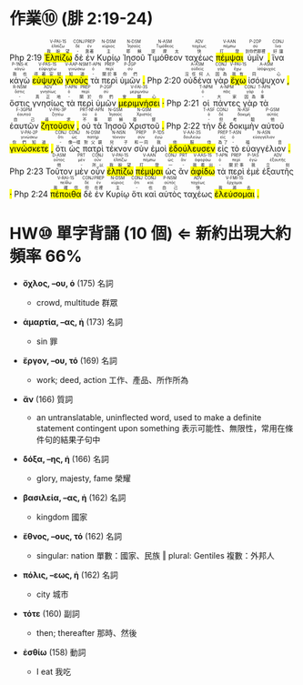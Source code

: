 # 作業⑩ (腓 2:19-24)

Php 2:19  <RUBY><ruby><ruby><mark class='verb'>Ἐλπίζω</mark><rt>我盼望</rt></ruby><rt>ἐλπίζω</rt></ruby><rt>V-PAI-1S</rt></RUBY>  <RUBY><ruby><ruby>δὲ<rt>-</rt></ruby><rt>δέ</rt></ruby><rt>CONJ</rt></RUBY>  <RUBY><ruby><ruby>ἐν<rt>靠著</rt></ruby><rt>ἐν</rt></ruby><rt>PREP</rt></RUBY>  <RUBY><ruby><ruby>Κυρίῳ<rt>主</rt></ruby><rt>κύριος</rt></ruby><rt>N-DSM</rt></RUBY>  <RUBY><ruby><ruby>Ἰησοῦ<rt>耶穌</rt></ruby><rt>Ἰησοῦς</rt></ruby><rt>N-DSM</rt></RUBY>  <RUBY><ruby><ruby>Τιμόθεον<rt>提摩太</rt></ruby><rt>Τιμόθεος</rt></ruby><rt>N-ASM</rt></RUBY>  <RUBY><ruby><ruby>ταχέως<rt>快</rt></ruby><rt>ταχέως</rt></ruby><rt>ADV</rt></RUBY>  <RUBY><ruby><ruby><mark class='inf'>πέμψαι</mark><rt>打發</rt></ruby><rt>πέμπω</rt></ruby><rt>V-AAN</rt></RUBY>  <RUBY><ruby><ruby>ὑμῖν<rt>到你們那裡</rt></ruby><rt>σύ</rt></ruby><rt>P-2DP</rt></RUBY> <mark class='punctuation'>,</mark>   <RUBY><ruby><ruby>ἵνα<rt>好讓</rt></ruby><rt>ἵνα</rt></ruby><rt>CONJ</rt></RUBY>  <RUBY><ruby><ruby>κἀγὼ<rt>我也</rt></ruby><rt>κἀγώ</rt></ruby><rt>P-1NS-K</rt></RUBY>  <RUBY><ruby><ruby><mark class='verb'>εὐψυχῶ</mark><rt>得著安慰</rt></ruby><rt>εὐψυχέω</rt></ruby><rt>V-PAS-1S</rt></RUBY>  <RUBY><ruby><ruby><mark class='ptc'>γνοὺς</mark><rt>知道</rt></ruby><rt>γινώσκω</rt></ruby><rt>V-AAP-NSM</rt></RUBY>  <RUBY><ruby><ruby>τὰ<rt>-</rt></ruby><rt>ὀ</rt></ruby><rt>T-APN</rt></RUBY>  <RUBY><ruby><ruby>περὶ<rt>關於事</rt></ruby><rt>περί</rt></ruby><rt>PREP</rt></RUBY>  <RUBY><ruby><ruby>ὑμῶν<rt>你們</rt></ruby><rt>σύ</rt></ruby><rt>P-2GP</rt></RUBY> <mark class='punctuation'>.</mark> Php 2:20  <RUBY><ruby><ruby>οὐδένα<rt>沒任何人</rt></ruby><rt>οὐδείς</rt></ruby><rt>A-ASM</rt></RUBY>  <RUBY><ruby><ruby>γὰρ<rt>因為</rt></ruby><rt>γάρ</rt></ruby><rt>CONJ</rt></RUBY>  <RUBY><ruby><ruby><mark class='verb'>ἔχω</mark><rt>我有</rt></ruby><rt>ἔχω</rt></ruby><rt>V-PAI-1S</rt></RUBY>  <RUBY><ruby><ruby>ἰσόψυχον<rt>同心</rt></ruby><rt>ἰσόψυχος</rt></ruby><rt>A-ASM</rt></RUBY> <mark class='punctuation'>,</mark>   <RUBY><ruby><ruby>ὅστις<rt>-</rt></ruby><rt>ὅστις</rt></ruby><rt>R-NSM</rt></RUBY>  <RUBY><ruby><ruby>γνησίως<rt>真正地</rt></ruby><rt>γνησίως</rt></ruby><rt>ADV</rt></RUBY>  <RUBY><ruby><ruby>τὰ<rt>-</rt></ruby><rt>ὀ</rt></ruby><rt>T-APN</rt></RUBY>  <RUBY><ruby><ruby>περὶ<rt>關於</rt></ruby><rt>περί</rt></ruby><rt>PREP</rt></RUBY>  <RUBY><ruby><ruby>ὑμῶν<rt>你們</rt></ruby><rt>σύ</rt></ruby><rt>P-2GP</rt></RUBY>  <RUBY><ruby><ruby><mark class='verb'>μεριμνήσει</mark><rt>會關心</rt></ruby><rt>μεριμνάω</rt></ruby><rt>V-FAI-3S</rt></RUBY> <mark class='punctuation'>·</mark> Php 2:21  <RUBY><ruby><ruby>οἱ<rt>-</rt></ruby><rt>ὀ</rt></ruby><rt>T-NPM</rt></RUBY>  <RUBY><ruby><ruby>πάντες<rt>大家</rt></ruby><rt>πᾶς</rt></ruby><rt>A-NPM</rt></RUBY>  <RUBY><ruby><ruby>γὰρ<rt>因為</rt></ruby><rt>γάρ</rt></ruby><rt>CONJ</rt></RUBY>  <RUBY><ruby><ruby>τὰ<rt>事</rt></ruby><rt>ὀ</rt></ruby><rt>T-APN</rt></RUBY>  <RUBY><ruby><ruby>ἑαυτῶν<rt>自己</rt></ruby><rt>ἑαυτοῦ</rt></ruby><rt>F-3GPM</rt></RUBY>  <RUBY><ruby><ruby><mark class='verb'>ζητοῦσιν</mark><rt>尋求</rt></ruby><rt>ζητέω</rt></ruby><rt>V-PAI-3P</rt></RUBY> <mark class='punctuation'>,</mark>   <RUBY><ruby><ruby>οὐ<rt>不</rt></ruby><rt>οὐ</rt></ruby><rt>PRT-N</rt></RUBY>  <RUBY><ruby><ruby>τὰ<rt>事</rt></ruby><rt>ὀ</rt></ruby><rt>T-APN</rt></RUBY>  <RUBY><ruby><ruby>Ἰησοῦ<rt>耶穌</rt></ruby><rt>Ἰησοῦς</rt></ruby><rt>N-GSM</rt></RUBY>  <RUBY><ruby><ruby>Χριστοῦ<rt>基督</rt></ruby><rt>Χριστός</rt></ruby><rt>N-GSM</rt></RUBY> <mark class='punctuation'>.</mark> Php 2:22  <RUBY><ruby><ruby>τὴν<rt>-</rt></ruby><rt>ὀ</rt></ruby><rt>T-ASF</rt></RUBY>  <RUBY><ruby><ruby>δὲ<rt>但</rt></ruby><rt>δέ</rt></ruby><rt>CONJ</rt></RUBY>  <RUBY><ruby><ruby>δοκιμὴν<rt>考驗</rt></ruby><rt>δοκιμή</rt></ruby><rt>N-ASF</rt></RUBY>  <RUBY><ruby><ruby>αὐτοῦ<rt>他</rt></ruby><rt>αὐτός</rt></ruby><rt>P-GSM</rt></RUBY>  <RUBY><ruby><ruby><mark class='verb'>γινώσκετε</mark><rt>你們知道</rt></ruby><rt>γινώσκω</rt></ruby><rt>V-PAI-2P</rt></RUBY> <mark class='punctuation'>,</mark>   <RUBY><ruby><ruby>ὅτι<rt>-</rt></ruby><rt>ὅτι</rt></ruby><rt>CONJ</rt></RUBY>  <RUBY><ruby><ruby>ὡς<rt>像一樣</rt></ruby><rt>ὡς</rt></ruby><rt>CONJ</rt></RUBY>  <RUBY><ruby><ruby>πατρὶ<rt>對父親</rt></ruby><rt>πατήρ</rt></ruby><rt>N-DSM</rt></RUBY>  <RUBY><ruby><ruby>τέκνον<rt>兒子</rt></ruby><rt>τέκνον</rt></ruby><rt>N-NSN</rt></RUBY>  <RUBY><ruby><ruby>σὺν<rt>和一同</rt></ruby><rt>σύν</rt></ruby><rt>PREP</rt></RUBY>  <RUBY><ruby><ruby>ἐμοὶ<rt>我</rt></ruby><rt>ἐγώ</rt></ruby><rt>P-1DS</rt></RUBY>  <RUBY><ruby><ruby><mark class='verb'>ἐδούλευσεν</mark><rt>他服侍</rt></ruby><rt>δουλεύω</rt></ruby><rt>V-AAI-3S</rt></RUBY>  <RUBY><ruby><ruby>εἰς<rt>為了</rt></ruby><rt>εἰς</rt></ruby><rt>PREP</rt></RUBY>  <RUBY><ruby><ruby>τὸ<rt>-</rt></ruby><rt>ὀ</rt></ruby><rt>T-ASN</rt></RUBY>  <RUBY><ruby><ruby>εὐαγγέλιον<rt>福音</rt></ruby><rt>εὐαγγέλιον</rt></ruby><rt>N-ASN</rt></RUBY> <mark class='punctuation'>.</mark> Php 2:23  <RUBY><ruby><ruby>Τοῦτον<rt>他</rt></ruby><rt>οὗτος</rt></ruby><rt>D-ASM</rt></RUBY>  <RUBY><ruby><ruby>μὲν<rt>-</rt></ruby><rt>μέν</rt></ruby><rt>PRT</rt></RUBY>  <RUBY><ruby><ruby>οὖν<rt>所以</rt></ruby><rt>οὖν</rt></ruby><rt>CONJ</rt></RUBY>  <RUBY><ruby><ruby><mark class='verb'>ἐλπίζω</mark><rt>我盼望</rt></ruby><rt>ἐλπίζω</rt></ruby><rt>V-PAI-1S</rt></RUBY>  <RUBY><ruby><ruby><mark class='inf'>πέμψαι</mark><rt>打發</rt></ruby><rt>πέμπω</rt></ruby><rt>V-AAN</rt></RUBY>  <RUBY><ruby><ruby>ὡς<rt>一</rt></ruby><rt>ὡς</rt></ruby><rt>CONJ</rt></RUBY>  <RUBY><ruby><ruby>ἂν<rt>-</rt></ruby><rt>ἄν</rt></ruby><rt>PRT</rt></RUBY>  <RUBY><ruby><ruby><mark class='verb'>ἀφίδω</mark><rt>我看出</rt></ruby><rt>ἀφοράω</rt></ruby><rt>V-AAS-1S</rt></RUBY>  <RUBY><ruby><ruby>τὰ<rt>-</rt></ruby><rt>ὀ</rt></ruby><rt>T-APN</rt></RUBY>  <RUBY><ruby><ruby>περὶ<rt>關於事</rt></ruby><rt>περί</rt></ruby><rt>PREP</rt></RUBY>  <RUBY><ruby><ruby>ἐμὲ<rt>我</rt></ruby><rt>ἐγώ</rt></ruby><rt>P-1AS</rt></RUBY>  <RUBY><ruby><ruby>ἐξαυτῆς<rt>立刻</rt></ruby><rt>ἐξαυτῆς</rt></ruby><rt>ADV</rt></RUBY> <mark class='punctuation'>·</mark> Php 2:24  <RUBY><ruby><ruby><mark class='verb'>πέποιθα</mark><rt>我確信</rt></ruby><rt>πείθω</rt></ruby><rt>V-RAI-1S</rt></RUBY>  <RUBY><ruby><ruby>δὲ<rt>但</rt></ruby><rt>δέ</rt></ruby><rt>CONJ</rt></RUBY>  <RUBY><ruby><ruby>ἐν<rt>在裡</rt></ruby><rt>ἐν</rt></ruby><rt>PREP</rt></RUBY>  <RUBY><ruby><ruby>Κυρίῳ<rt>主</rt></ruby><rt>κύριος</rt></ruby><rt>N-DSM</rt></RUBY>  <RUBY><ruby><ruby>ὅτι<rt>-</rt></ruby><rt>ὅτι</rt></ruby><rt>CONJ</rt></RUBY>  <RUBY><ruby><ruby>καὶ<rt>也</rt></ruby><rt>καί</rt></ruby><rt>CONJ</rt></RUBY>  <RUBY><ruby><ruby>αὐτὸς<rt>自己</rt></ruby><rt>αὐτός</rt></ruby><rt>P-NSM</rt></RUBY>  <RUBY><ruby><ruby>ταχέως<rt>快</rt></ruby><rt>ταχέως</rt></ruby><rt>ADV</rt></RUBY>  <RUBY><ruby><ruby><mark class='verb'>ἐλεύσομαι</mark><rt>我將去</rt></ruby><rt>ἔρχομαι</rt></ruby><rt>V-FMI-1S</rt></RUBY> <mark class='punctuation'>.</mark> 

<div style='page-break-after: always;'></div>



# HW⑩ 單字背誦 (10 個) ⇐ 新約出現大約頻率 66%

- **ὄχλος, –ου, ὁ** (175) 名詞
	- crowd, multitude 群眾

- **ἁμαρτία, –ας, ἡ** (173) 名詞
	- sin 罪

- **ἔργον, –ου, τό** (169) 名詞
	- work; deed, action 工作、產品、所作所為

- **ἄν** (166) 質詞
	- an untranslatable, uninflected word, used to make a definite statement contingent upon something 表示可能性、無限性，常用在條件句的結果子句中

- **δόξα, –ης, ἡ** (166) 名詞
	- glory, majesty, fame 榮耀

- **βασιλεία, –ας, ἡ** (162) 名詞
	- kingdom 國家 

- **ἔθνος, –ους, τό** (162) 名詞
	- singular: nation 單數：國家、民族 ‖ plural: Gentiles 複數：外邦人

- **πόλις, –εως, ἡ** (162) 名詞
	- city 城市

- **τότε** (160) 副詞
	- then; thereafter 那時、然後

- **ἐσθίω** (158) 動詞
	- I eat 我吃